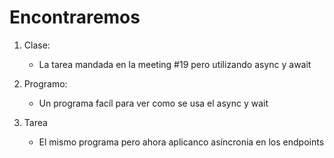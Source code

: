 # Encontraremos

1. Clase:
	- La tarea mandada en la meeting #19 pero utilizando async y await

2. Programo: 
	- Un programa facíl para ver como se usa el async y wait

3. Tarea
	- El mismo programa pero ahora aplicanco asíncronia  en los endpoints 




